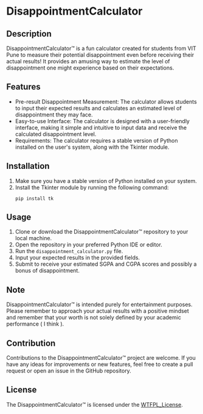 # DisappointmentCalculator

## Description
DisappointmentCalculator™ is a fun calculator created for students from VIT Pune to measure their potential disappointment even before receiving their actual results! It provides an amusing way to estimate the level of disappointment one might experience based on their expectations.

## Features
- Pre-result Disappointment Measurement: The calculator allows students to input their expected results and calculates an estimated level of disappointment they may face.
- Easy-to-use Interface: The calculator is designed with a user-friendly interface, making it simple and intuitive to input data and receive the calculated disappointment level.
- Requirements: The calculator requires a stable version of Python installed on the user's system, along with the Tkinter module.

## Installation
1. Make sure you have a stable version of Python installed on your system.
2. Install the Tkinter module by running the following command:
   ```
   pip install tk
   ```
   
## Usage
1. Clone or download the DisappointmentCalculator™ repository to your local machine.
2. Open the repository in your preferred Python IDE or editor.
3. Run the `disappointment_calculator.py` file.
4. Input your expected results in the provided fields.
5. Submit to receive your estimated SGPA and CGPA scores and possibly a bonus of disappointment.

## Note
DisappointmentCalculator™ is intended purely for entertainment purposes. Please remember to approach your actual results with a positive mindset and remember that your worth is not solely defined by your academic performance ( I think ).

## Contribution
Contributions to the DisappointmentCalculator™ project are welcome. If you have any ideas for improvements or new features, feel free to create a pull request or open an issue in the GitHub repository.

## License
The DisappointmentCalculator™ is licensed under the [WTFPL_License]([link-to-license-file](http://www.wtfpl.net/)).
